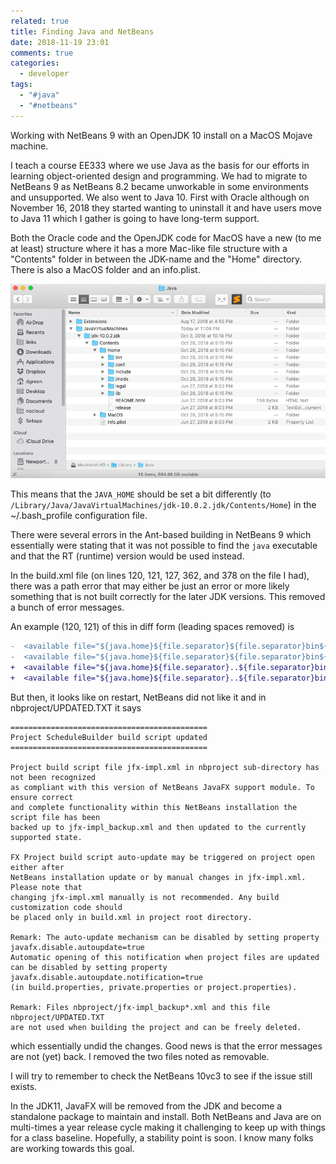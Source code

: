 ```yaml
---
related: true
title: Finding Java and NetBeans
date: 2018-11-19 23:01
comments: true
categories:
  - developer
tags:
  - "#java"
  - "#netbeans"
---
```


Working with NetBeans 9 with an OpenJDK 10 install on a MacOS Mojave machine.

I teach a course EE333 where we use Java as the basis for our efforts in learning object-oriented design and programming.  We had to migrate to NetBeans 9 as NetBeans 8.2 became unworkable in some environments and unsupported.  We also went to Java 10.  First with Oracle although on November 16, 2018 they started wanting to uninstall it and have users move to Java 11 which I gather is going to have long-term support.

Both the Oracle code and the OpenJDK code for MacOS have a new (to me at least) structure where it has a more Mac-like file structure with a "Contents" folder in between the JDK-name and the "Home" directory.  There is also a MacOS folder and an info.plist.

![/Library/Java Directory with JDK 10 on MacOS](/assets/images/jdk10-dir-layout.png)

This means that the `JAVA_HOME` should be set a bit differently (to `/Library/Java/JavaVirtualMachines/jdk-10.0.2.jdk/Contents/Home`) in the ~/.bash_profile configuration file.

There were several errors in the Ant-based building in NetBeans 9 which essentially were stating that it was not possible to find the `java` executable and that the RT (runtime) version would be used instead.

In the build.xml file (on lines 120, 121, 127, 362, and 378 on the file I had), there was a path error that may either be just an error or more likely something that is not built correctly for the later JDK versions.  This removed a bunch of error messages.

An example (120, 121) of this in diff form (leading spaces removed) is

```diff
-  <available file="${java.home}${file.separator}${file.separator}bin${file.separator}java"/>
-  <available file="${java.home}${file.separator}${file.separator}bin${file.separator}java.exe"/>
+  <available file="${java.home}${file.separator}..${file.separator}bin${file.separator}java"/>
+  <available file="${java.home}${file.separator}..${file.separator}bin${file.separator}java.exe"/>

```

But then, it looks like on restart, NetBeans did not like it and in nbproject/UPDATED.TXT it says

```plain
============================================
Project ScheduleBuilder build script updated
============================================

Project build script file jfx-impl.xml in nbproject sub-directory has not been recognized
as compliant with this version of NetBeans JavaFX support module. To ensure correct
and complete functionality within this NetBeans installation the script file has been
backed up to jfx-impl_backup.xml and then updated to the currently supported state.

FX Project build script auto-update may be triggered on project open either after
NetBeans installation update or by manual changes in jfx-impl.xml. Please note that
changing jfx-impl.xml manually is not recommended. Any build customization code should
be placed only in build.xml in project root directory.

Remark: The auto-update mechanism can be disabled by setting property
javafx.disable.autoupdate=true
Automatic opening of this notification when project files are updated can be disabled by setting property
javafx.disable.autoupdate.notification=true
(in build.properties, private.properties or project.properties).

Remark: Files nbproject/jfx-impl_backup*.xml and this file nbproject/UPDATED.TXT
are not used when building the project and can be freely deleted.
```

which essentially undid the changes.  Good news is that the error messages are not (yet) back.  I removed
the two files noted as removable.

I will try to remember to check the NetBeans 10vc3 to see if the issue still exists.

In the JDK11, JavaFX will be removed from the JDK and become a standalone package to maintain and install.  Both NetBeans and Java are on multi-times a year release cycle making it challenging to keep up with things for a class baseline.  Hopefully, a stability point is soon.  I know many folks are working towards this goal.


